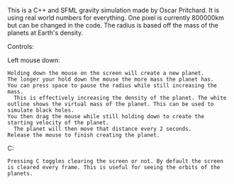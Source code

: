 This is a C++ and SFML gravity simulation made by Oscar Pritchard. 
It is using real world numbers for everything. One pixel is currently 800000km but can be changed in the code. 
The radius is based off the mass of the planets at Earth's density. 

Controls:

  Left mouse down:
  
    Holding down the mouse on the screen will create a new planet.
    The longer your hold down the mouse the more mass the planet has.
    You can press space to pause the radius while still increasing the mass. 
      This is effectively increasing the density of the planet. The white outline shows the virtual mass of the planet. This can be used to simulate black holes. 
    You then drag the mouse while still holding down to create the starting velocity of the planet. 
      The planet will then move that distance every 2 seconds.
    Release the mouse to finish creating the planet.
    
  C:
  
    Pressing C toggles clearing the screen or not. By default the screen is cleared every frame. This is useful for seeing the orbits of the planets.
